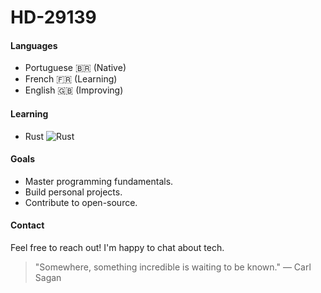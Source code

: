 # HD-29139

#### Languages
- Portuguese 🇧🇷 (Native)
- French 🇫🇷 (Learning)
- English 🇬🇧 (Improving)

#### Learning
- Rust ![Rust](https://img.shields.io/badge/-Rust-000000?style=flat&logo=rust&logoColor=white)

#### Goals
- Master programming fundamentals.
- Build personal projects.
- Contribute to open-source.

#### Contact
Feel free to reach out! I'm happy to chat about tech.


> "Somewhere, something incredible is waiting to be known." — Carl Sagan


[arch]: https://img.shields.io/badge/-Arch_Linux-000000?style=flat&logo=arch-linux&logoColor=white "Arch Linux"
